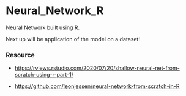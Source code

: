 # Neural_Network_R
Neural Network built using R. 

Next up will be application of the model on a dataset!

### Resource

- https://rviews.rstudio.com/2020/07/20/shallow-neural-net-from-scratch-using-r-part-1/

- https://github.com/leonjessen/neural-network-from-scratch-in-R
